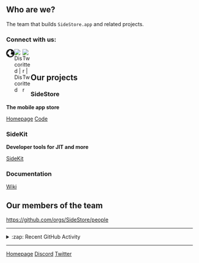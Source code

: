 <!-- 
Docs: How to use GitHub README and actions to auto-generate embedded content.
https://github.com/anuraghazra/github-readme-stats
https://www.youtube.com/watch?v=n6d4KHSKqGk
https://github.com/rahuldkjain/github-profile-readme-generator
 -->

## Who are we?

The team that builds `SideStore.app` and related projects.

### Connect with us:

<!--
[![Website](https://img.shields.io/website?label=sidestore.io&style=for-the-badge&url=https://sidestore.io)](https://sidestore.io)
[![Twitter Follow](https://img.shields.io/twitter/follow/sidestore_io?color=1DA1F2&logo=twitter&style=for-the-badge)](https://twitter.com/intent/follow?original_referer=https%3A%2F%2Fgithub.com%2Fsidestore&screen_name=sidestore)
[![GitHub Followers](https://img.shields.io/github/followers/sidestore?style=for-the-badge)]()
[![GitHub Sponsors](https://img.shields.io/github/sponsors/sidestore?style=for-the-badge
)]() 
-->

[<img align="left" alt="sidestore.io" width="22px" src="https://raw.githubusercontent.com/iconic/open-iconic/master/svg/globe.svg" />][website]
[<img align="left" alt="Discord | Discord" width="22px" src="https://cdn.jsdelivr.net/npm/simple-icons@v3/icons/discord.svg" />][discord]
[<img align="left" alt="Twitter | Twitter" width="22px" src="https://cdn.jsdelivr.net/npm/simple-icons@v3/icons/twitter.svg" />][twitter]

<br />
<br />

## Our projects

### SideStore

__The mobile app store__

[Homepage][website]
[Code][git.sidestore]

### SideKit

__Developer tools for JIT and more__

[SideKit][git.sidekit]

### Documentation

[Wiki][wiki]

## Our members of the team

https://github.com/orgs/SideStore/people

---

<details>
  <summary>:zap: Recent GitHub Activity</summary>

<!--START_SECTION:activity-->
1. 🗣 Commented on [#896](https://github.com/SideStore/SideStore/issues/896) in [SideStore/SideStore](https://github.com/SideStore/SideStore)
2. 🗣 Commented on [#895](https://github.com/SideStore/SideStore/issues/895) in [SideStore/SideStore](https://github.com/SideStore/SideStore)
3. 🗣 Commented on [#895](https://github.com/SideStore/SideStore/issues/895) in [SideStore/SideStore](https://github.com/SideStore/SideStore)
4. 🗣 Commented on [#895](https://github.com/SideStore/SideStore/issues/895) in [SideStore/SideStore](https://github.com/SideStore/SideStore)
5. 🗣 Commented on [#895](https://github.com/SideStore/SideStore/issues/895) in [SideStore/SideStore](https://github.com/SideStore/SideStore)
6. 🗣 Commented on [#896](https://github.com/SideStore/SideStore/issues/896) in [SideStore/SideStore](https://github.com/SideStore/SideStore)
7. 🗣 Commented on [#896](https://github.com/SideStore/SideStore/issues/896) in [SideStore/SideStore](https://github.com/SideStore/SideStore)
8. 🗣 Commented on [#896](https://github.com/SideStore/SideStore/issues/896) in [SideStore/SideStore](https://github.com/SideStore/SideStore)
9. 🗣 Commented on [#896](https://github.com/SideStore/SideStore/issues/896) in [SideStore/SideStore](https://github.com/SideStore/SideStore)
10. 🗣 Commented on [#896](https://github.com/SideStore/SideStore/issues/896) in [SideStore/SideStore](https://github.com/SideStore/SideStore)
11. 💪 Opened PR [#896](https://github.com/SideStore/SideStore/pull/896) in [SideStore/SideStore](https://github.com/SideStore/SideStore)
12. 🗣 Commented on [#433](https://github.com/SideStore/SideStore/issues/433) in [SideStore/SideStore](https://github.com/SideStore/SideStore)
13. 🗣 Commented on [#433](https://github.com/SideStore/SideStore/issues/433) in [SideStore/SideStore](https://github.com/SideStore/SideStore)
14. 🗣 Commented on [#887](https://github.com/SideStore/SideStore/issues/887) in [SideStore/SideStore](https://github.com/SideStore/SideStore)
15. 🗣 Commented on [#822](https://github.com/SideStore/SideStore/issues/822) in [SideStore/SideStore](https://github.com/SideStore/SideStore)
16. 🗣 Commented on [#895](https://github.com/SideStore/SideStore/issues/895) in [SideStore/SideStore](https://github.com/SideStore/SideStore)
17. ❗️ Closed issue [#895](https://github.com/SideStore/SideStore/issues/895) in [SideStore/SideStore](https://github.com/SideStore/SideStore)
18. 🗣 Commented on [#887](https://github.com/SideStore/SideStore/issues/887) in [SideStore/SideStore](https://github.com/SideStore/SideStore)
19. 🗣 Commented on [#887](https://github.com/SideStore/SideStore/issues/887) in [SideStore/SideStore](https://github.com/SideStore/SideStore)
20. ❗️ Opened issue [#895](https://github.com/SideStore/SideStore/issues/895) in [SideStore/SideStore](https://github.com/SideStore/SideStore)
<!--END_SECTION:activity-->

</details>

---

[Homepage][patreon] [Discord][discord] [Twitter][twitter]

<!--
- [Patreon][patreon]
- [OpenCollective][opencollective]
- [YouTube][youtube]
-->

[website]: https://sidestore.io
[wiki]: https://wiki.sidestore.io
[twitter]: https://twitter.com/sidestore_io
[discord]: https://discord.gg/sidestore-949183273383395328
[youtube]: https://youtube.com/TODO
[patreon]: https://www.patreon.com/SideStore
[opencollective]: https://opencollective.com/TODO
[git.sidestore]: https://github.com/SideStore/SideStore/
[git.sidekit]: https://github.com/SideStore/SideKit


